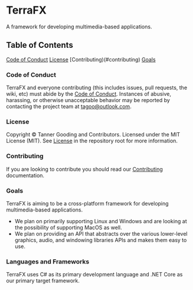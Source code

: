 # TerraFX

A framework for developing multimedia-based applications.

## Table of Contents

[Code of Conduct](#code-of-conduct)
[License](#license)
[Contributing)(#contributing)
[Goals](#goals)

### Code of Conduct

TerraFX and everyone contributing (this includes issues, pull requests, the wiki, etc) must abide by the [Code of Conduct](CODE_OF_CONDUCT.md). Instances of abusive, harassing, or otherwise unacceptable behavior may be reported by contacting the project team at tagoo@outlook.com.

### License

Copyright © Tanner Gooding and Contributors. Licensed under the MIT License (MIT). See [License](LICENSE.md) in the repository root for more information.


### Contributing

If you are looking to contribute you should read our [Contributing](CONTRIBUTING.md) documentation.

### Goals

TerraFX is aiming to be a cross-platform framework for developing multimedia-based applications.

* We plan on primarily supporting Linux and Windows and are looking at the possibility of supporting MacOS as well.
* We plan on providing an API that abstracts over the various lower-level graphics, audio, and windowing libraries APIs and makes them easy to use.

### Languages and Frameworks

TerraFX uses C# as its primary development language and .NET Core as our primary target framework.
